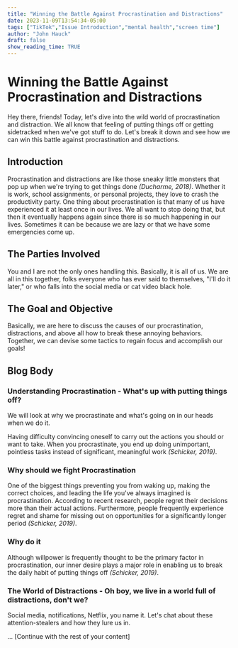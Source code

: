 ```yaml
---
title: "Winning the Battle Against Procrastination and Distractions"
date: 2023-11-09T13:54:34-05:00
tags: ["TikTok","Issue Introduction","mental health","screen time"]
author: "John Hauck"
draft: false
show_reading_time: TRUE
---
```


# Winning the Battle Against Procrastination and Distractions

Hey there, friends! Today, let's dive into the wild world of procrastination and distraction. We all know that feeling of putting things off or getting sidetracked when we've got stuff to do. Let's break it down and see how we can win this battle against procrastination and distractions.

## Introduction

Procrastination and distractions are like those sneaky little monsters that pop up when we're trying to get things done *(Ducharme, 2018)*. Whether it is work, school assignments, or personal projects, they love to crash the productivity party. One thing about procrastination is that many of us have experienced it at least once in our lives. We all want to stop doing that, but then it eventually happens again since there is so much happening in our lives. Sometimes it can be because we are lazy or that we have some emergencies come up.

## The Parties Involved

You and I are not the only ones handling this. Basically, it is all of us. We are all in this together, folks everyone who has ever said to themselves, "I'll do it later," or who falls into the social media or cat video black hole.

## The Goal and Objective

Basically, we are here to discuss the causes of our procrastination, distractions, and above all how to break these annoying behaviors. Together, we can devise some tactics to regain focus and accomplish our goals!

## Blog Body

### Understanding Procrastination - What's up with putting things off?

We will look at why we procrastinate and what's going on in our heads when we do it.

Having difficulty convincing oneself to carry out the actions you should or want to take. When you procrastinate, you end up doing unimportant, pointless tasks instead of significant, meaningful work *(Schicker, 2019)*.

### Why should we fight Procrastination

One of the biggest things preventing you from waking up, making the correct choices, and leading the life you've always imagined is procrastination. According to recent research, people regret their decisions more than their actual actions. Furthermore, people frequently experience regret and shame for missing out on opportunities for a significantly longer period *(Schicker, 2019)*.

### Why do it

Although willpower is frequently thought to be the primary factor in procrastination, our inner desire plays a major role in enabling us to break the daily habit of putting things off *(Schicker, 2019)*.

### The World of Distractions - Oh boy, we live in a world full of distractions, don't we?

Social media, notifications, Netflix, you name it. Let's chat about these attention-stealers and how they lure us in.

... [Continue with the rest of your content]

